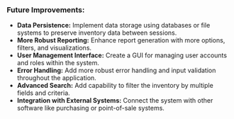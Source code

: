 ### Future Improvements:

* **Data Persistence:** Implement data storage using databases or file systems to preserve inventory data between sessions.
* **More Robust Reporting:** Enhance report generation with more options, filters, and visualizations.
* **User Management Interface:** Create a GUI for managing user accounts and roles within the system.
* **Error Handling:**  Add more robust error handling and input validation throughout the application.
* **Advanced Search:** Add capability to filter the inventory by multiple fields and criteria.
* **Integration with External Systems:**  Connect the system with other software like purchasing or point-of-sale systems.